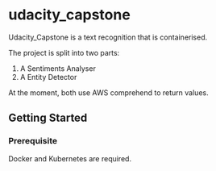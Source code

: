# udacity_capstone
Udacity_Capstone is a text recognition that is containerised.

The project is split into two parts:
1. A Sentiments Analyser
2. A Entity Detector

At the moment, both use AWS comprehend to return values. 

## Getting Started
### Prerequisite
Docker and Kubernetes are required.


